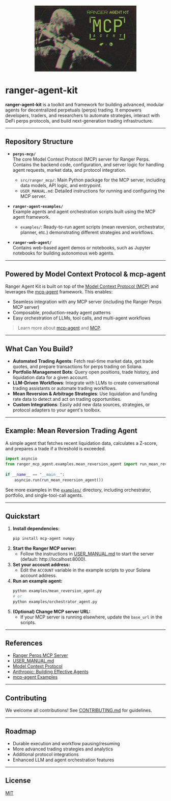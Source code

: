 <p align="center">
  <img src="assets/rangerAgentKit.png" alt="Ranger Agent Kit Banner" width="320" />
</p>

# ranger-agent-kit

**ranger-agent-kit** is a toolkit and framework for building advanced, modular agents for decentralized perpetuals (perps) trading. It empowers developers, traders, and researchers to automate strategies, interact with DeFi perps protocols, and build next-generation trading infrastructure.

---

## Repository Structure

- **`perps-mcp/`**  
  The core Model Context Protocol (MCP) server for Ranger Perps. Contains the backend code, configuration, and server logic for handling agent requests, market data, and protocol integration.

  - `src/ranger_mcp/`: Main Python package for the MCP server, including data models, API logic, and entrypoint.
  - `USER_MANUAL.md`: Detailed instructions for running and configuring the MCP server.

- **`ranger-agent-examples/`**  
  Example agents and agent orchestration scripts built using the MCP agent framework.

  - `examples/`: Ready-to-run agent scripts (mean reversion, orchestrator, planner, etc.) demonstrating different strategies and workflows.

- **`ranger-web-agent/`**  
  Contains web-based agent demos or notebooks, such as Jupyter notebooks for building autonomous web agents.

---

## Powered by Model Context Protocol & mcp-agent

Ranger Agent Kit is built on top of the [Model Context Protocol (MCP)](https://modelcontextprotocol.io/introduction) and leverages the [mcp-agent](https://github.com/lastmile-ai/mcp-agent) framework. This enables:

- Seamless integration with any MCP server (including the Ranger Perps MCP server)
- Composable, production-ready agent patterns
- Easy orchestration of LLMs, tool calls, and multi-agent workflows

> Learn more about [mcp-agent](https://github.com/lastmile-ai/mcp-agent) and [MCP](https://modelcontextprotocol.io/introduction).

---

## What Can You Build?

- **Automated Trading Agents**: Fetch real-time market data, get trade quotes, and prepare transactions for perps trading on Solana.
- **Portfolio Management Bots**: Query open positions, trade history, and liquidation data for a given account.
- **LLM-Driven Workflows**: Integrate with LLMs to create conversational trading assistants or automate trading workflows.
- **Mean Reversion & Arbitrage Strategies**: Use liquidation and funding rate data to detect and act on trading opportunities.
- **Custom Integrations**: Easily add new data sources, strategies, or protocol adapters to your agent's toolbox.

---

## Example: Mean Reversion Trading Agent

A simple agent that fetches recent liquidation data, calculates a Z-score, and prepares a trade if a threshold is exceeded.

```python
import asyncio
from ranger_mcp_agent.examples.mean_reversion_agent import run_mean_reversion_agent

if __name__ == "__main__":
    asyncio.run(run_mean_reversion_agent())
```

See more examples in the [`examples/`](./examples) directory, including orchestrator, portfolio, and single-tool-call agents.

---

## Quickstart

1. **Install dependencies:**
   ```bash
   pip install mcp-agent numpy
   ```
2. **Start the Ranger MCP server:**
   - Follow the instructions in [USER_MANUAL.md](./ranger_perps_mcp/USER_MANUAL.md) to start the server (default: http://localhost:8000).
3. **Set your account address:**
   - Edit the `ACCOUNT` variable in the example scripts to your Solana account address.
4. **Run an example agent:**
   ```bash
   python examples/mean_reversion_agent.py
   # or
   python examples/orchestrator_agent.py
   ```
5. **(Optional) Change MCP server URL:**
   - If your MCP server is running elsewhere, update the `base_url` in the scripts.

---

## References

- [Ranger Perps MCP Server](./ranger_perps_mcp/README.md)
- [USER_MANUAL.md](./ranger_perps_mcp/USER_MANUAL.md)
- [Model Context Protocol](https://modelcontextprotocol.io/introduction)
- [Anthropic: Building Effective Agents](https://www.anthropic.com/research/building-effective-agents)
- [mcp-agent Examples](https://github.com/lastmile-ai/mcp-agent/tree/main/examples)

---

## Contributing

We welcome all contributions! See [CONTRIBUTING.md](./CONTRIBUTING.md) for guidelines.

---

## Roadmap

- Durable execution and workflow pausing/resuming
- More advanced trading strategies and analytics
- Additional protocol integrations
- Enhanced LLM and agent orchestration features

---

## License

[MIT](./LICENSE)
